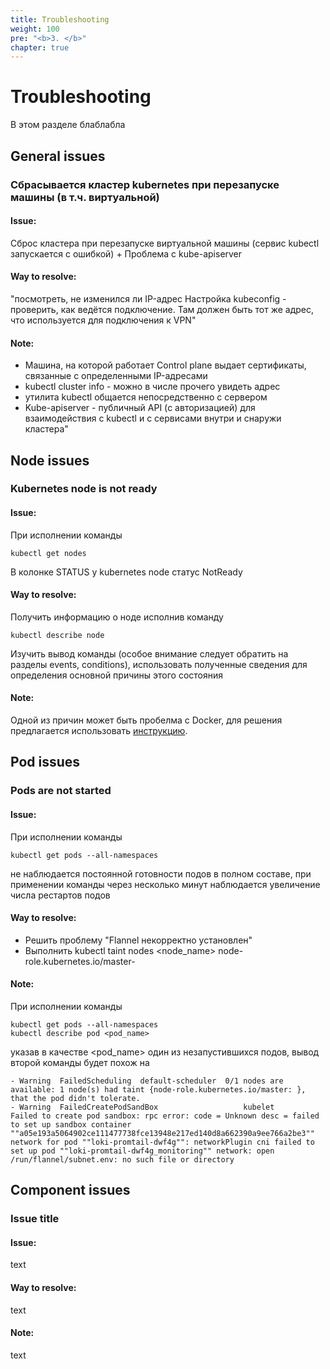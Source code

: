 ```yaml
---
title: Troubleshooting
weight: 100
pre: "<b>3. </b>"
chapter: true
---
```


# Troubleshooting

В этом разделе блаблабла

## General issues

### Сбрасывается кластер kubernetes при перезапуске машины (в т.ч. виртуальной)

#### Issue:

Сброс кластера при перезапуске виртуальной машины (сервис kubectl запускается с ошибкой) + Проблема с kube-apiserver

#### Way to resolve: 

"посмотреть, не изменился ли IP-адрес
Настройка kubeconfig - проверить, как ведётся подключение. Там должен быть тот же адрес, что используется для подключения к VPN"

#### Note:

- Машина, на которой работает Control plane выдает сертификаты, связанные с определенными IP-адресами
- kubectl cluster info - можно в числе прочего увидеть адрес
- утилита kubectl общается непосредственно с сервером
- Kube-apiserver - публичный API (с авторизацией) для взаимодействия с kubectl и с сервисами внутри и снаружи кластера"

## Node issues

### Kubernetes node is not ready

#### Issue:

При исполнении команды

```shell
kubectl get nodes
```

В колонке STATUS у kubernetes node статус NotReady

#### Way to resolve:

Получить информацию о ноде исполнив команду

```shell
kubectl describe node
```

Изучить вывод команды (особое внимание следует обратить на разделы events, conditions), использовать полученные сведения для определения основной причины этого состояния

#### Note:

Одной из причин может быть пробелма с Docker, для решения предлагается использовать [инструкцию](https://stackoverflow.com/questions/49112336/container-runtime-network-not-ready-cni-config-uninitialized). 

## Pod issues

### Pods are not started

#### Issue:

При исполнении команды

```shell
kubectl get pods --all-namespaces
```

не наблюдается постоянной готовности подов в полном составе, при применении команды через несколько минут наблюдается увеличение числа рестартов подов


#### Way to resolve:

- Решить проблему "Flannel некорректно установлен"
- Выполнить kubectl taint nodes  <node_name> node-role.kubernetes.io/master-

#### Note:

При исполнении команды 


```shell
kubectl get pods --all-namespaces
kubectl describe pod <pod_name>
```

указав в качестве <pod_name> один из незапустившихся подов, вывод второй команды будет похож на 

```shell
- Warning  FailedScheduling  default-scheduler  0/1 nodes are available: 1 node(s) had taint {node-role.kubernetes.io/master: }, that the pod didn't tolerate.
- Warning  FailedCreatePodSandBox                   kubelet            Failed to create pod sandbox: rpc error: code = Unknown desc = failed to set up sandbox container ""a05e193a5064902ce111477738fce13948e217ed140d8a662390a9ee766a2be3"" network for pod ""loki-promtail-dwf4g"": networkPlugin cni failed to set up pod ""loki-promtail-dwf4g_monitoring"" network: open /run/flannel/subnet.env: no such file or directory
```



## Component issues

### Issue title

#### Issue:

text

#### Way to resolve:

text

#### Note:

text

